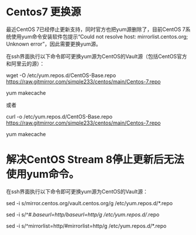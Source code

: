 # Centos7 更换源

最近CentOS 7已经停止更新支持，同时官方也把yum源删除了，目前CentOS 7系统使用yum命令安装软件包提示“Could not resolve host: mirrorlist.centos.org; Unknown error”，因此需要更换yum源。

在ssh界面执行以下命令即可更换yum源为CentOS的Vault源（包括CentOS官方和阿里云的源）：

wget -O /etc/yum.repos.d/CentOS-Base.repo https://raw.gitmirror.com/simple233/centos/main/Centos-7.repo

yum makecache

或者

curl -o /etc/yum.repos.d/CentOS-Base.repo https://raw.gitmirror.com/simple233/centos/main/Centos-7.repo

yum makecache


# 解决CentOS Stream 8停止更新后无法使用yum命令。

在ssh界面执行以下命令即可更换yum源为CentOS的Vault源：

sed -i s/mirror.centos.org/vault.centos.org/g /etc/yum.repos.d/*.repo

sed -i s/^#.*baseurl=http/baseurl=http/g /etc/yum.repos.d/*.repo

sed -i s/^mirrorlist=http/#mirrorlist=http/g /etc/yum.repos.d/*.repo
